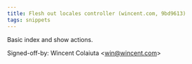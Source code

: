 ```yaml
---
title: Flesh out locales controller (wincent.com, 9bd9613)
tags: snippets
---
```


Basic index and show actions.

Signed-off-by: Wincent Colaiuta &lt;win@wincent.com&gt;
